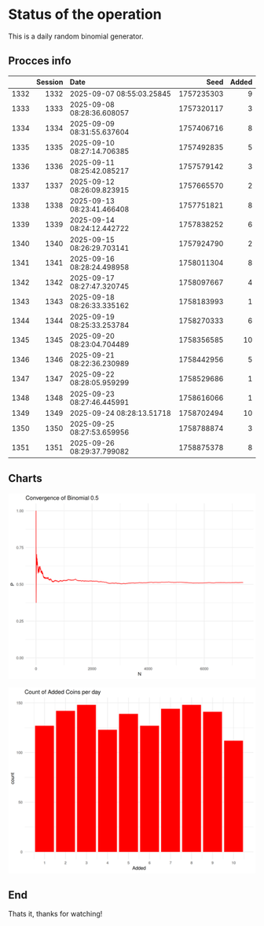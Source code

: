 # Status of the operation
  
  This is a daily random binomial generator.
  
## Procces info

|     | Session|Date                       |       Seed| Added|
|:----|-------:|:--------------------------|----------:|-----:|
|1332 |    1332|2025-09-07 08:55:03.25845  | 1757235303|     9|
|1333 |    1333|2025-09-08 08:28:36.608057 | 1757320117|     3|
|1334 |    1334|2025-09-09 08:31:55.637604 | 1757406716|     8|
|1335 |    1335|2025-09-10 08:27:14.706385 | 1757492835|     5|
|1336 |    1336|2025-09-11 08:25:42.085217 | 1757579142|     3|
|1337 |    1337|2025-09-12 08:26:09.823915 | 1757665570|     2|
|1338 |    1338|2025-09-13 08:23:41.466408 | 1757751821|     8|
|1339 |    1339|2025-09-14 08:24:12.442722 | 1757838252|     6|
|1340 |    1340|2025-09-15 08:26:29.703141 | 1757924790|     2|
|1341 |    1341|2025-09-16 08:28:24.498958 | 1758011304|     8|
|1342 |    1342|2025-09-17 08:27:47.320745 | 1758097667|     4|
|1343 |    1343|2025-09-18 08:26:33.335162 | 1758183993|     1|
|1344 |    1344|2025-09-19 08:25:33.253784 | 1758270333|     6|
|1345 |    1345|2025-09-20 08:23:04.704489 | 1758356585|    10|
|1346 |    1346|2025-09-21 08:22:36.230989 | 1758442956|     5|
|1347 |    1347|2025-09-22 08:28:05.959299 | 1758529686|     1|
|1348 |    1348|2025-09-23 08:27:46.445991 | 1758616066|     1|
|1349 |    1349|2025-09-24 08:28:13.51718  | 1758702494|    10|
|1350 |    1350|2025-09-25 08:27:53.659956 | 1758788874|     3|
|1351 |    1351|2025-09-26 08:29:37.799082 | 1758875378|     8|

## Charts 

![](charts/plot1.png)

![](charts/plot2.png)

## End

Thats it, thanks for watching!
